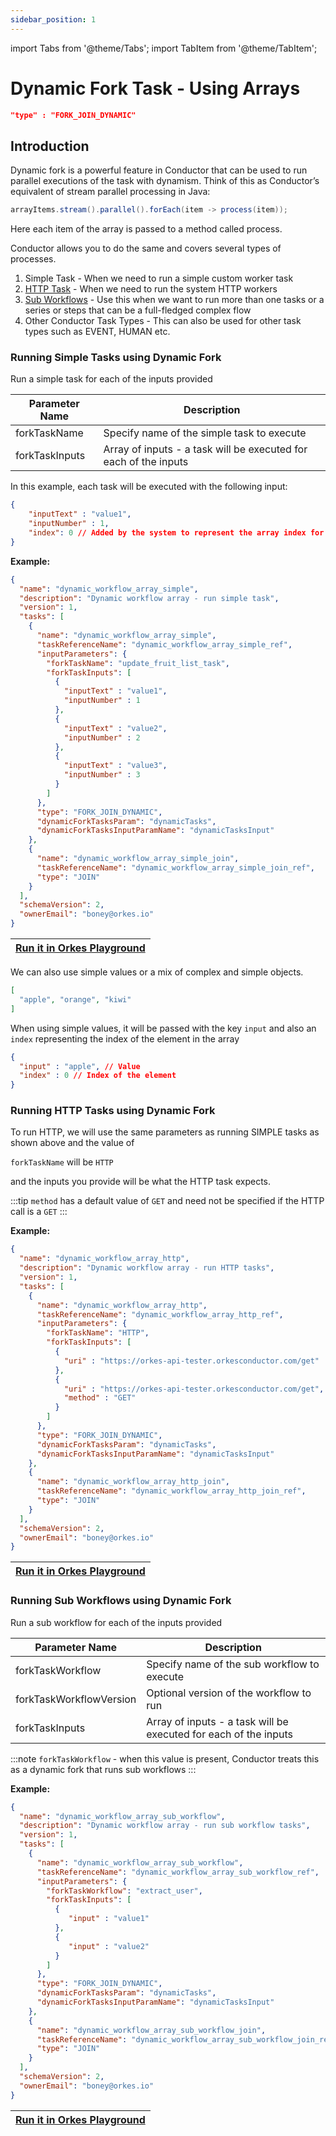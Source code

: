 ```yaml
---
sidebar_position: 1
---
```

import Tabs from '@theme/Tabs';
import TabItem from '@theme/TabItem';

# Dynamic Fork Task - Using Arrays

```json
"type" : "FORK_JOIN_DYNAMIC"
```

## Introduction

Dynamic fork is a powerful feature in Conductor that can be used to run parallel executions of the task with dynamism. Think of this as Conductor’s equivalent of stream parallel processing in Java:

```java
arrayItems.stream().parallel().forEach(item -> process(item));
```

Here each item of the array is passed to a method called process.

Conductor allows you to do the same and covers several types of processes.

1. Simple Task - When we need to run a simple custom worker task
2. [HTTP Task](./system-tasks/http-task) - When we need to run the system HTTP workers
3. [Sub Workflows](./sub-workflow-task) - Use this when we want to run more than one tasks or a series or steps that can be a full-fledged complex flow
4. Other Conductor Task Types - This can also be used for other task types such as EVENT, HUMAN etc.


### Running Simple Tasks using Dynamic Fork 

Run a simple task for each of the inputs provided

| Parameter Name | Description                                                      |
|----------------|------------------------------------------------------------------|
| forkTaskName   | Specify name of the simple task to execute                       |
| forkTaskInputs | Array of inputs - a task will be executed for each of the inputs |

In this example, each task will be executed with the following input:

```json
{
    "inputText" : "value1",
    "inputNumber" : 1,
    "index": 0 // Added by the system to represent the array index for the object
}
```

**Example:**

```json
{
  "name": "dynamic_workflow_array_simple",
  "description": "Dynamic workflow array - run simple task",
  "version": 1,
  "tasks": [
    {
      "name": "dynamic_workflow_array_simple",
      "taskReferenceName": "dynamic_workflow_array_simple_ref",
      "inputParameters": {
        "forkTaskName": "update_fruit_list_task",
        "forkTaskInputs": [
          {
            "inputText" : "value1",
            "inputNumber" : 1
          },
          {
            "inputText" : "value2",
            "inputNumber" : 2
          },
          {
            "inputText" : "value3",
            "inputNumber" : 3
          }
        ]
      },
      "type": "FORK_JOIN_DYNAMIC",
      "dynamicForkTasksParam": "dynamicTasks",
      "dynamicForkTasksInputParamName": "dynamicTasksInput"
    },
    {
      "name": "dynamic_workflow_array_simple_join",
      "taskReferenceName": "dynamic_workflow_array_simple_join_ref",
      "type": "JOIN"
    }
  ],
  "schemaVersion": 2,
  "ownerEmail": "boney@orkes.io"
}
```

| [Run it in Orkes Playground](https://play.orkes.io/workflowDef/dynamic_workflow_array_simple) |
|-------------------------------------------------------------------------------------------| 

We can also use simple values or a mix of complex and simple objects.
```json
[
  "apple", "orange", "kiwi"
]
```
When using simple values, it will be passed with the key `input` and also an `index` representing the index of the element in the array
```json
{
  "input" : "apple", // Value
  "index" : 0 // Index of the element
}
```

### Running HTTP Tasks using Dynamic Fork

To run HTTP, we will use the same parameters as running SIMPLE tasks as shown above and the value of 

`forkTaskName` will be `HTTP`

and the inputs you provide will be what the HTTP task expects. 

:::tip
`method` has a default value of `GET` and need not be specified if the HTTP call is a `GET`
:::

**Example:**

```json
{
  "name": "dynamic_workflow_array_http",
  "description": "Dynamic workflow array - run HTTP tasks",
  "version": 1,
  "tasks": [
    {
      "name": "dynamic_workflow_array_http",
      "taskReferenceName": "dynamic_workflow_array_http_ref",
      "inputParameters": {
        "forkTaskName": "HTTP",
        "forkTaskInputs": [
          {
            "uri" : "https://orkes-api-tester.orkesconductor.com/get"
          },
          {
            "uri" : "https://orkes-api-tester.orkesconductor.com/get",
            "method" : "GET"
          }
        ]
      },
      "type": "FORK_JOIN_DYNAMIC",
      "dynamicForkTasksParam": "dynamicTasks",
      "dynamicForkTasksInputParamName": "dynamicTasksInput"
    },
    {
      "name": "dynamic_workflow_array_http_join",
      "taskReferenceName": "dynamic_workflow_array_http_join_ref",
      "type": "JOIN"
    }
  ],
  "schemaVersion": 2,
  "ownerEmail": "boney@orkes.io"
}
```

| [Run it in Orkes Playground](https://play.orkes.io/workflowDef/dynamic_workflow_array_http) |
|-------------------------------------------------------------------------------------------| 




### Running Sub Workflows using Dynamic Fork

Run a sub workflow for each of the inputs provided

| Parameter Name          | Description                                                      |
|-------------------------|------------------------------------------------------------------|
| forkTaskWorkflow        | Specify name of the sub workflow to execute                      |
| forkTaskWorkflowVersion | Optional version of the workflow to run                          |
| forkTaskInputs          | Array of inputs - a task will be executed for each of the inputs |

:::note
`forkTaskWorkflow` - when this value is present, Conductor treats this as a dynamic fork that runs sub workflows
:::

**Example:**

```json
{
  "name": "dynamic_workflow_array_sub_workflow",
  "description": "Dynamic workflow array - run sub workflow tasks",
  "version": 1,
  "tasks": [
    {
      "name": "dynamic_workflow_array_sub_workflow",
      "taskReferenceName": "dynamic_workflow_array_sub_workflow_ref",
      "inputParameters": {
        "forkTaskWorkflow": "extract_user",
        "forkTaskInputs": [
          {
             "input" : "value1"
          },
          {
             "input" : "value2"
          }
        ]
      },
      "type": "FORK_JOIN_DYNAMIC",
      "dynamicForkTasksParam": "dynamicTasks",
      "dynamicForkTasksInputParamName": "dynamicTasksInput"
    },
    {
      "name": "dynamic_workflow_array_sub_workflow_join",
      "taskReferenceName": "dynamic_workflow_array_sub_workflow_join_ref",
      "type": "JOIN"
    }
  ],
  "schemaVersion": 2,
  "ownerEmail": "boney@orkes.io"
}
```

| [Run it in Orkes Playground](https://play.orkes.io/workflowDef/dynamic_workflow_array_sub_workflow) |
|-------------------------------------------------------------------------------------------| 


